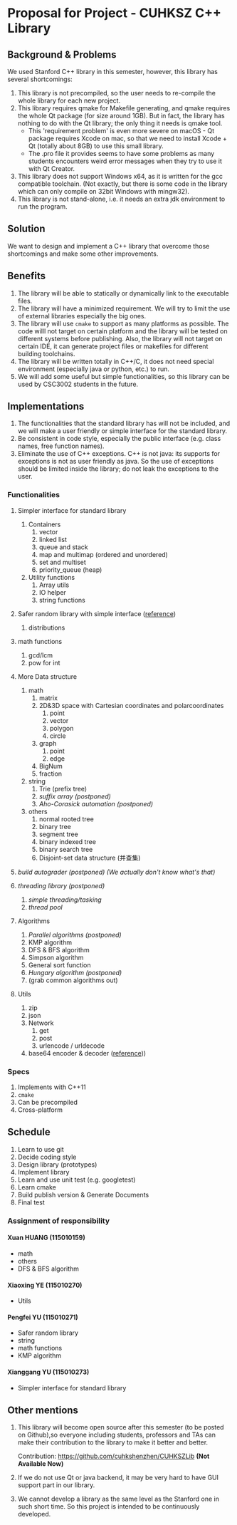 # Proposal for Project - CUHKSZ C++ Library

## Background & Problems

We used Stanford C++ library in this semester, however, this library has several shortcomings:

1. This library is not precompiled, so the user needs to re-compile the whole library for each new project.
2. This library requires qmake for Makefile generating, and qmake requires the whole Qt package (for size around 1GB). But in fact, the library has nothing to do with the Qt library; the only thing it needs is qmake tool.
    - This 'requirement problem' is even more severe on macOS - Qt package requires Xcode on mac, so that we need to install Xcode + Qt (totally about 8GB) to use this small library.
    - The .pro file it provides seems to have some problems as many students encounters weird error messages when they try to use it with Qt Creator.
3. This library does not support Windows x64, as it is written for the gcc compatible toolchain. (Not exactly, but there is some code in the library which can only compile on 32bit Windows with mingw32).
4. This library is not stand-alone, i.e. it needs an extra jdk environment to run the program.

## Solution

We want to design and implement a C++ library that overcome those shortcomings and make some other improvements.

## Benefits

1. The library will be able to statically or dynamically link to the executable files.
2. The library  will have a minimized requirement. We will try to limit the use of external libraries especially the big ones.
3. The library  will use `cmake` to support as many platforms as possible. The code willl not target on certain platform and the library will be tested on different systems before publishing. Also, the library will not target on certain IDE, it can generate project files or makefiles for different building toolchains.
4. The library  will be written totally in C++/C, it does not need special environment (especially java or python, etc.) to run.
5. We will add some useful but simple functionalities, so this library can be used by CSC3002 students in the future.

## Implementations

1. The functionalities that the standard library has will not be included, and we will make a user friendly or simple interface for the standard library.
2. Be consistent in code style, especially the public interface (e.g. class names, free function names).
3. Eliminate the use of C++ exceptions. C++ is not java: its supports for exceptions is not as user friendly as java. So the use of exceptions should be limited inside the library; do not leak the exceptions to the user.

### Functionalities

1. Simpler interface for standard library
    1. Containers
        1. vector
        2. linked list
        3. queue and stack
        4. map and multimap (ordered and unordered)
        5. set and multiset
        6. priority_queue (heap)
    2. Utility functions
        1. Array utils
        2. IO helper
        3. string functions

2. Safer random library with simple interface ([reference](http://en.cppreference.com/w/cpp/numeric/random))
    1. distributions

3. math functions
    1. gcd/lcm
    2. pow for int

4. More Data structure
    1. math
        1. matrix
        2. 2D&3D space with Cartesian coordinates and polarcoordinates
            1. point
            2. vector
            3. polygon
            4. circle
        3. graph
            1. point
            2. edge
        4. BigNum
        5. fraction
    2. string
        1. Trie (prefix tree)
        2. *suffix array* *(postponed)*
        3. *Aho-Corasick automation* *(postponed)*
    3. others
        1. normal rooted tree
        2. binary tree
        3. segment tree
        4. binary indexed tree
        5. binary search tree
        6. Disjoint-set data structure (并查集)

5. *build autograder (postponed) (We actually don't know what's that)*
6. *threading library (postponed)*
    1. *simple threading/tasking*
    2. *thread pool*

7. Algorithms
    1. *Parallel algorithms (postponed)*
    2. KMP algorithm
    3. DFS & BFS algorithm
    4. Simpson algorithm
    5. General sort function
    6. *Hungary algorithm (postponed)*
    7. (grab common algorithms out)

8. Utils
    1. zip
    2. json
    3. Network
        1. get
        2. post
        3. urlencode / urldecode
    4. base64 encoder & decoder ([reference](http://libb64.sourceforge.net/)))

### Specs

1. Implements with C++11
2. `cmake`
3. Can be precompiled
4. Cross-platform

## Schedule

1. Learn to use git
2. Decide coding style
3. Design library (prototypes)
4. Implement library
5. Learn and use unit test (e.g. googletest)
6. Learn cmake
7. Build publish version & Generate Documents
8. Final test

###  Assignment of responsibility
#### Xuan HUANG (115010159)
- math
- others
- DFS & BFS algorithm

#### Xiaoxing YE (115010270)
- Utils

#### Pengfei YU (115010271)
- Safer random library
- string
- math functions
- KMP algorithm

#### Xianggang YU (115010273)
- Simpler interface for standard library



## Other mentions

1. This library will become open source after this semester (to be posted on Github),so everyone including students, professors and TAs can make their contribution to the library to make it better and better.

    Contribution: https://github.com/cuhkshenzhen/CUHKSZLib
    **(Not Available Now)**

2. If we do not use Qt or java backend, it may be very hard to have GUI support part in our library.
3. We cannot develop a library as the same level as the Stanford one in such short time. So this project is intended to be continuously developed.
